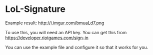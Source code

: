LoL-Signature
=============

Example result: http://i.imgur.com/bmuaLd7.png

To use this, you will need an API key. You can get this from https://developer.riotgames.com/sign-in

You can use the example file and configure it so that it works for you.
